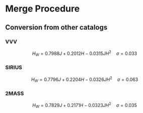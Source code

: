 # Merge Procedure

## Conversion from other catalogs

### VVV

$$
H_W = 0.7988 J + 0.2012 H -0.0315 JH^2 \quad \sigma=0.033
$$

### SIRIUS
$$
H_W = 0.7796 J + 0.2204 H -0.0326 JH^2 \quad \sigma=0.063
$$

### 2MASS
$$
H_W = 0.7829 J + 0.2171 H -0.0323 JH^2 \quad \sigma=0.035
$$

[V204a]: http://jasmine.nao.ac.jp/doc/yano-20210913-V204a.pdf
